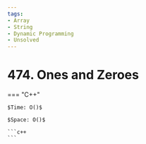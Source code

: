 ```yaml
---
tags:
- Array
- String
- Dynamic Programming
- Unsolved
---
```



# 474. Ones and Zeroes

=== "C++"

    $Time: O()$

    $Space: O()$

    ```c++
    ```